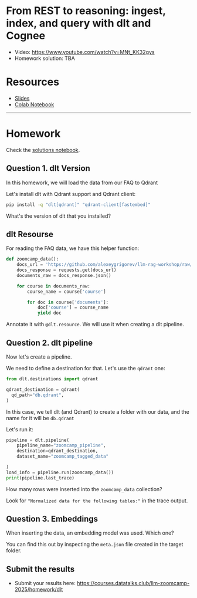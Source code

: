 # From REST to reasoning: ingest, index, and query with dlt and Cognee

* Video: https://www.youtube.com/watch?v=MNt_KK32gys
* Homework solution: TBA

# Resources

* [Slides](https://docs.google.com/presentation/d/1oHQilxEVqGGW4S2ctNEE0wHY2LgcjYLaRUziAoinsis/edit?usp=sharing)
* [Colab Notebook](https://colab.research.google.com/drive/1vBA9OIGChcKjjg8r5hHduR0v3A5D6rmH?usp=sharing) 

--- 

# Homework

Check the [solutions notebook](./homework.ipynb).

## Question 1. dlt Version

In this homework, we will load the data from our FAQ to Qdrant

Let's install dlt with Qdrant support and Qdrant client:

```bash
pip install -q "dlt[qdrant]" "qdrant-client[fastembed]"
```

What's the version of dlt that you installed?


## dlt Resourse

For reading the FAQ data, we have this helper function:

```python
def zoomcamp_data():
    docs_url = 'https://github.com/alexeygrigorev/llm-rag-workshop/raw/main/notebooks/documents.json'
    docs_response = requests.get(docs_url)
    documents_raw = docs_response.json()

    for course in documents_raw:
        course_name = course['course']

        for doc in course['documents']:
            doc['course'] = course_name
            yield doc
```

Annotate it with `@dlt.resource`. We will use it when creating
a dlt pipeline.

## Question 2. dlt pipeline

Now let's create a pipeline. 

We need to define a destination for that. Let's use the `qdrant` one:

```python
from dlt.destinations import qdrant

qdrant_destination = qdrant(
  qd_path="db.qdrant", 
)
```

In this case, we tell dlt (and Qdrant) to create a folder with
our data, and the name for it will be `db.qdrant`

Let's run it:

```python
pipeline = dlt.pipeline(
    pipeline_name="zoomcamp_pipeline",
    destination=qdrant_destination,
    dataset_name="zoomcamp_tagged_data"

)
load_info = pipeline.run(zoomcamp_data())
print(pipeline.last_trace)
```

How many rows were inserted into the `zoomcamp_data` collection?

Look for `"Normalized data for the following tables:"` in the trace output.

## Question 3. Embeddings

When inserting the data, an embedding model was used. Which one?

You can find this out by inspecting the `meta.json` file created
in the target folder.



## Submit the results

* Submit your results here: https://courses.datatalks.club/llm-zoomcamp-2025/homework/dlt
